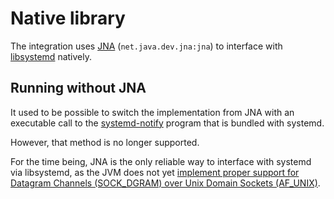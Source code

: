 # Native library

The integration uses [JNA](https://github.com/java-native-access/jna) (`net.java.dev.jna:jna`) to interface
with [libsystemd](https://github.com/systemd/systemd/tree/master/src/libsystemd) natively.

## Running without JNA

It used to be possible to switch the implementation from JNA with an executable call to the
[systemd-notify](https://www.freedesktop.org/software/systemd/man/systemd-notify.html) program that is bundled with systemd.

However, that method is no longer supported.

For the time being, JNA is the only reliable way to interface with systemd via libsystemd, as the JVM does not
yet [implement proper support for Datagram Channels (SOCK_DGRAM) over Unix Domain Sockets (AF_UNIX)](https://bugs.openjdk.org/browse/JDK-8297837). 
